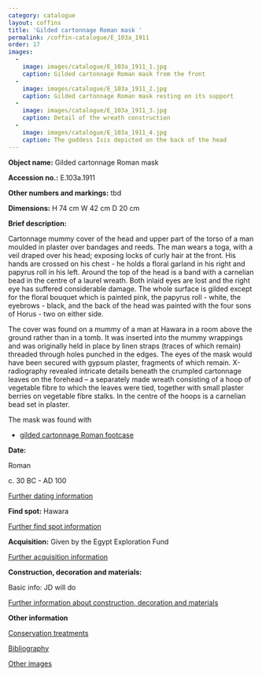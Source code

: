```yaml
---
category: catalogue
layout: coffins
title: 'Gilded cartonnage Roman mask '
permalink: /coffin-catalogue/E_103a_1911
order: 17
images: 
  -
    image: images/catalogue/E_103a_1911_1.jpg
    caption: Gilded cartonnage Roman mask from the front
  -
    image: images/catalogue/E_103a_1911_2.jpg
    caption: Gilded cartonnage Roman mask resting on its support
  -
    image: images/catalogue/E_103a_1911_3.jpg
    caption: Detail of the wreath construction
  -
    image: images/catalogue/E_103a_1911_4.jpg
    caption: The goddess Isis depicted on the back of the head
---
```


**Object name:** 
Gilded cartonnage Roman mask 

**Accession no.:** 
E.103a.1911

**Other numbers and markings:**
tbd

**Dimensions:** 
H 74 cm
W 42 cm
D 20 cm

**Brief description:** 

Cartonnage mummy cover of the head and upper part of the torso of a man moulded in plaster over bandages and reeds. The man wears a toga, with a veil draped over his head; exposing locks of curly hair at the front. His hands are crossed on his chest - he holds a floral garland in his right and papyrus roll in his left. Around the top of the head is a band with a carnelian bead in the centre of a laurel wreath. Both inlaid eyes are lost and the right eye has suffered considerable damage. The whole surface is gilded except for the floral bouquet which is painted pink, the papyrus roll - white, the eyebrows - black, and the back of the head was painted with the four sons of Horus - two on either side.

The cover was found on a mummy of a man at Hawara in a room above the ground rather than in a tomb. It was inserted into the mummy wrappings and was originally held in place by linen straps (traces of which remain) threaded through holes punched in the edges. The eyes of the mask would have been secured with gypsum plaster, fragments of which remain. X-radiography revealed intricate details beneath the crumpled cartonnage leaves on the forehead – a separately made wreath consisting of a hoop of vegetable fibre to which the leaves were tied, together with small plaster berries on vegetable fibre stalks. In the centre of the hoops is a carnelian bead set in plaster.

The mask was found with 

* [gilded cartonnage Roman footcase](/coffin-catalogue/E_103b_1911)

**Date:**

Roman

c. 30 BC - AD 100

[Further dating information](/catalogue_extras/E_103a_1911_dating)

**Find spot:**
Hawara

[Further find spot information](/catalogue_extras/E_103a_1911_findspot)

**Acquisition:**
Given by the Egypt Exploration Fund

[Further acquisition information](/catalogue_extras/E_103a_1911_acquisition)

**Construction, decoration and materials:**

Basic info: JD will do

[Further information about construction, decoration and materials](/catalogue_extras/E_103a_1911_materials)


**Other information**

[Conservation treatments](/catalogue_extras/E_103a_1911_conservation)

[Bibliography](/catalogue_extras/E_103a_1911_bibliography)

[Other images](/catalogue_extras/E_103a_1911_imagesheet)

